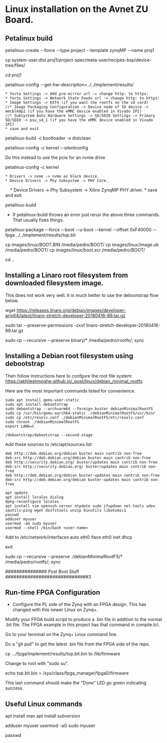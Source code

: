 # Linux installation on the Avnet ZU Board.

## Petalinux build
petalinux-create --force --type project --template zynqMP --name proj1

cp system-user.dtsi proj1/project-spec/meta-user/recipes-bsp/device-tree/files/

cd proj1

petalinux-config --get-hw-description=../../implement/results/

    * Yocto Settings -> Add pre-mirror url -> change http: to https:
    * Yocto Settings -> Network State Feeds url -> change http: to https:
    * Image Settings -> EXT4 (if you want the rootfs on the sd card)
    //* Image Packaging Configuration -> Device node of SD device -> mmcblk0p2 (if you have the eMMC device enabled in Vivado IPI)
    //* Subsystem Auto Hardware Settings -> SD/SDIO Settings -> Primary SD/SDIO -> psu_sd_1 (if you have the eMMC device enabled in Vivado IPI)
    * save and exit

petalinux-build -c bootloader -x distclean

petalinux-config -c kernel --silentconfig

Do this instead to use the pcie for an nvme drive

petalinux-config -c kernel

    * Drivers -> nvme -> nvme as block device.
    * Device Drivers -> Phy Subsystem -> PHY Core.
    * Device Drivers -> Phy Subsystem -> Xilinx ZynqMP PHY driver.
    * save and exit


petalinux-build

- If petalinux-build throws an error just rerun the above three commands. That usually fixes things.

petalinux-package --force --boot --u-boot --kernel --offset 0xF40000 --fpga ../../implement/results/top.bit


cp images/linux/BOOT.BIN /media/pedro/BOOT/
cp images/linux/image.ub /media/pedro/BOOT/
cp images/linux/boot.scr /media/pedro/BOOT/

cd ..


## Installing a Linaro root filesystem from downloaded filesystem image.
This does not work very well.  It is much better to use the debootstrap flow below.

wget https://releases.linaro.org/debian/images/developer-arm64/latest/linaro-stretch-developer-20180416-89.tar.gz

sudo tar --preserve-permissions -zxvf linaro-stretch-developer-20180416-89.tar.gz

sudo cp --recursive --preserve binary/* /media/pedro/rootfs/; sync


## Installing a Debian root filesystem using debootstrap
Then follow instructions here to confgure the root file system: https://akhileshmoghe.github.io/_post/linux/debian_minimal_rootfs

Here are the most important commands listed for convenience. 

    sudo apt install qemu-user-static
    sudo apt install debootstrap
    sudo debootstrap --arch=arm64 --foreign buster debianMinimalRootFS
    sudo cp /usr/bin/qemu-aarch64-static ./debianMinimalRootFS/usr/bin/
    sudo cp /etc/resolv.conf ./debianMinimalRootFS/etc/resolv.conf
    sudo chroot ./debianMinimalRootFS
    export LANG=C

    /debootstrap/debootstrap --second-stage

Add these sources to /etc/apt/sources.list

    deb http://deb.debian.org/debian buster main contrib non-free
    deb-src http://deb.debian.org/debian buster main contrib non-free
    deb http://security.debian.org/ buster/updates main contrib non-free
    deb-src http://security.debian.org/ buster/updates main contrib non-free
    deb http://deb.debian.org/debian buster-updates main contrib non-free
    deb-src http://deb.debian.org/debian buster-updates main contrib non-free

    apt update
    apt install locales dialog
    dpkg-reconfigure locales
    apt install vim openssh-server ntpdate sudo ifupdown net-tools udev iputils-ping wget dosfstools unzip binutils libatomic1
    passwd
    adduser myuser
    usermod -aG sudo myuser
    usermod --shell /bin/bash <user-name>

Add to /etc/network/interfaces
        auto eth0
        iface eth0 inet dhcp

exit

sudo cp --recursive --preserve ./debianMinimalRootFS/* /media/pedro/rootfs/; sync


############### Post Boot Stuff ##############################3

## Run-time FPGA Configuration

- Configure the PL side of the Zynq with an FPGA design. This has changed with this newer Linux on Zynq+.

Modify your FPGA build script to produce a .bin file in addition to the normal .bit file. The FPGA example in this project has that command in compile.tcl.
    
Go to your terminal on the Zynq+ Linux command line.

Do a "git pull" to get the latest .bin file from the FPGA side of the repo.

cp .../fpga/implement/results/top.bit.bin to /lib/firmware

Change to root with "sudo su".

echo top.bit.bin > /sys/class/fpga_manager/fpga0/firmware

This last command should make the "Done" LED go green indicating success.


## Useful Linux commands

apt install man
apt install subversion

adduser myuser
usermod -aG sudo myuser

passwd
